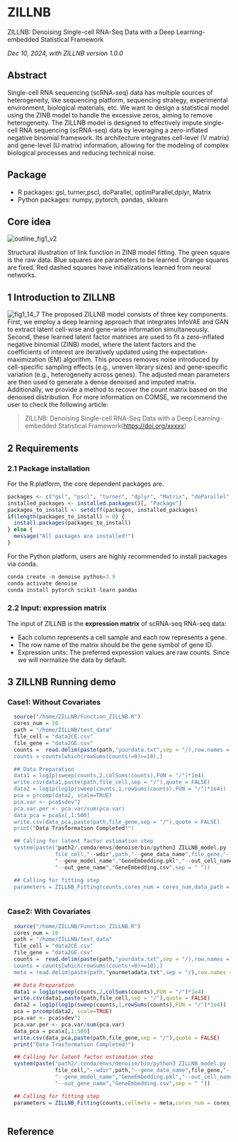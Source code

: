 # ZILLNB
ZILLNB: Denoising Single-cell RNA-Seq Data with a Deep Learning-embedded Statistical Framework

*Dec 10, 2024, with ZILLNB version 1.0.0*

## Abstract

Single-cell RNA sequencing (scRNA-seq) data has multiple sources of heterogeneity, like sequencing platform, sequencing strategy, experimental environment, biological materials, etc. We want to design a statistical model using the ZINB model to handle the excessive zeros, aiming to remove heterogeneity. The ZILLNB model is designed to effectively impute single-cell RNA sequencing (scRNA-seq) data by leveraging a zero-inflated negative binomial framework. Its architecture integrates cell-level (V matrix) and gene-level (U matrix) information, allowing for the modeling of complex biological processes and reducing technical noise.

## Package
* R packages: gsl, turner,pscl, doParallel, optimParallel,dplyr, Matrix
* Python packages: numpy, pytorch, pandas, sklearn

## Core idea
![outline_fig1_v2](https://github.com/user-attachments/assets/b25e4460-138b-4625-a993-b77f7bd63561)

Structural illustration of link function in ZINB model fitting. The green square is the raw data. Blue squares are parameters to be learned. Orange squares are fixed. Red dashed squares have initializations learned from neural networks.

## 1 Introduction to ZILLNB
![fig1_14_7](https://github.com/user-attachments/assets/8ec08e71-8d38-4128-950d-ca00ece089df)
The proposed ZILLNB model consists of three key components. First, we employ a deep learning approach that integrates InfoVAE and GAN to extract latent cell-wise and gene-wise information simultaneously. Second, these learned latent factor matrices are used to fit a zero-inflated negative binomial (ZINB) model, where the latent factors and the coefficients of interest are iteratively updated using the expectation-maximization (EM) algorithm. This process removes noise introduced by cell-specific sampling effects (e.g., uneven library sizes) and gene-specific variation (e.g., heterogeneity across genes). The adjusted mean parameters are then used to generate a dense denoised and imputed matrix. Additionally, we provide a method to recover the count matrix based on the denoised distribution. For more information on COMSE, we recommend the user to check the following article:
> ZILLNB: Denoising Single-cell RNA-Seq Data with a Deep Learning-embedded Statistical Framework(https://doi.org/xxxxx)

## 2 Requirements

### 2.1 Package installation

For the R platform, the core dependent packages are. 

``` R
packages <- c("gsl", "pscl", "turner", "dplyr", "Matrix", "doParallel", "optimParallel")
installed_packages <- installed.packages()[, "Package"]
packages_to_install <- setdiff(packages, installed_packages)
if(length(packages_to_install) > 0) {
  install.packages(packages_to_install)
} else {
  message("All packages are installed!")
}
```
For the Python platform, users are highly recommended to install packages via conda.
``` Python
conda create -n denoise python=3.9
conda activate denoise
conda install pytorch scikit-learn pandas
```


### 2.2 Input: expression matrix
The input of ZILLNB is the **expression matrix** of scRNA-seq RNA-seq data:

* Each column represents a cell sample and each row represents a gene. 
* The row name of the matrix should be the gene symbol of gene ID.
* Expression units: The preferred expression values are raw counts. Since we will normalize the data by default.


## 3 ZILLNB Running demo
### Case1: Without Covariates
```R
  source("/home/ZILLNB/Function_ZILLNB.R")
  cores_num = 10
  path = "/home/ZILLNB/test_data"
  file_cell = "data2CE.csv"
  file_gene = "data2GE.csv"
  counts =  read.delim(paste(path,"yourdata.txt",sep = "/),row.names = 1)
  counts = counts[which(rowSums(counts!=0)>=10),]

  ## Data Preparation
  data1 = log1p(sweep(counts,2,colSums(counts),FUN = "/")*1e4)
  write.csv(data1,paste(path,file_cell,sep = "/"),quote = FALSE)
  data2 = log1p(log1p(sweep(counts,1,rowSums(counts),FUN = "/")*1e4))
  pca = prcomp(data2, scale=TRUE)
  pca.var <- pca$sdev^2 
  pca.var.per <- pca.var/sum(pca.var)
  data_pca = pca$x[,1:500]
  write.csv(data_pca,paste(path,file_gene,sep = "/"),quote = FALSE)
  print("Data Trasformation Completed!")

  ## Calling for latent factor estimation step
  system(paste("path2/.conda/envs/denoise/bin/python3 ZILLNB_model.py --cell_data_name",
               file_cell,"--wdir",path,"--gene_data_name",file_gene,"--cell_model_name","CellEmbedding.pkl",
               "--gene_model_name","GeneEmbedding.pkl","--out_cell_name","CellEmbedding.csv",
               "--out_gene_name","GeneEmbedding.csv",sep = " "))

  ## Calling for fitting step
  parameters = ZILLNB_Fitting(counts,cores_num = cores_num,data_path = path,record_path = "/home/ZILLNB/test_data/record/",record = T)
  
```


### Case2: With Covariates
```R
  source("/home/ZILLNB/Function_ZILLNB.R")
  cores_num = 10
  path = "/home/ZILLNB/test_data"
  file_cell = "data2CE.csv"
  file_gene = "data2GE.csv"
  counts =  read.delim(paste(path,"yourdata.txt",sep = "/),row.names = 1)
  counts = counts[which(rowSums(counts!=0)>=10),]
  meta = read.delim(paste(path,"yourmetadata.txt",sep = "/),row.names = 1)

  ## Data Preparation
  data1 = log1p(sweep(counts,2,colSums(counts),FUN = "/")*1e4)
  write.csv(data1,paste(path,file_cell,sep = "/"),quote = FALSE)
  data2 = log1p(log1p(sweep(counts,1,rowSums(counts),FUN = "/")*1e4))
  pca = prcomp(data2, scale=TRUE)
  pca.var <- pca$sdev^2 
  pca.var.per <- pca.var/sum(pca.var)
  data_pca = pca$x[,1:500]
  write.csv(data_pca,paste(path,file_gene,sep = "/"),quote = FALSE)
  print("Data Trasformation Completed!")

  ## Calling for latent factor estimation step
  system(paste("path2/.conda/envs/denoise/bin/python3 ZILLNB_model.py --cell_data_name",
               file_cell,"--wdir",path,"--gene_data_name",file_gene,"--cell_model_name","CellEmbedding.pkl",
               "--gene_model_name","GeneEmbedding.pkl","--out_cell_name","CellEmbedding.csv",
               "--out_gene_name","GeneEmbedding.csv",sep = " "))

  ## Calling for fitting step
  parameters = ZILLNB_Fitting(counts,cellmeta = meta,cores_num = cores_num,data_path = path,record_path = "/home/ZILLNB/test_data/record/",record = T)
  
```

## Reference
